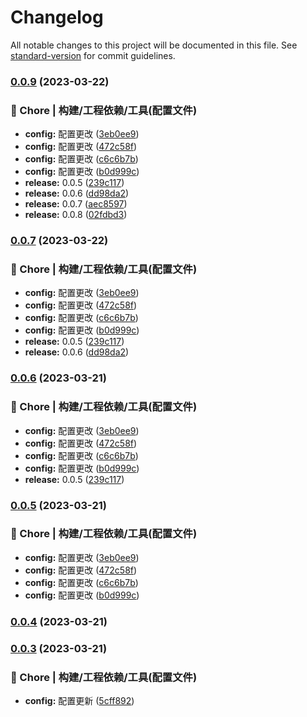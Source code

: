 # Changelog

All notable changes to this project will be documented in this file. See [standard-version](https://github.com/conventional-changelog/standard-version) for commit guidelines.

### [0.0.9](https://github.com/Shawsam/chatGPT/compare/v0.0.8...v0.0.9) (2023-03-22)

### 🚀 Chore | 构建/工程依赖/工具(配置文件)

- **config:** 配置更改 ([3eb0ee9](https://github.com/Shawsam/chatGPT/commit/3eb0ee953ee15284c05d38cab21573182f5082cc))
- **config:** 配置更改 ([472c58f](https://github.com/Shawsam/chatGPT/commit/472c58f92b133560c629c3acfe90330b827eaced))
- **config:** 配置更改 ([c6c6b7b](https://github.com/Shawsam/chatGPT/commit/c6c6b7b3f93b4c128eb30c9dd70fa25c7cc21307))
- **config:** 配置更改 ([b0d999c](https://github.com/Shawsam/chatGPT/commit/b0d999cfeba28f07b725ae331213497c9c113c2e))
- **release:** 0.0.5 ([239c117](https://github.com/Shawsam/chatGPT/commit/239c11733ce1d743c4fd600caa9d1de3e4015a5a))
- **release:** 0.0.6 ([dd98da2](https://github.com/Shawsam/chatGPT/commit/dd98da26504ceba7838b512581ada35c6f47e48d))
- **release:** 0.0.7 ([aec8597](https://github.com/Shawsam/chatGPT/commit/aec8597ff4704ec5415da19dfff238c3cdfaa6fd))
- **release:** 0.0.8 ([02fdbd3](https://github.com/Shawsam/chatGPT/commit/02fdbd3f1a959138bf1311ecf2761decdaa01b1e))

### [0.0.7](https://github.com/Shawsam/chatGPT/compare/v0.0.8...v0.0.7) (2023-03-22)

### 🚀 Chore | 构建/工程依赖/工具(配置文件)

- **config:** 配置更改 ([3eb0ee9](https://github.com/Shawsam/chatGPT/commit/3eb0ee953ee15284c05d38cab21573182f5082cc))
- **config:** 配置更改 ([472c58f](https://github.com/Shawsam/chatGPT/commit/472c58f92b133560c629c3acfe90330b827eaced))
- **config:** 配置更改 ([c6c6b7b](https://github.com/Shawsam/chatGPT/commit/c6c6b7b3f93b4c128eb30c9dd70fa25c7cc21307))
- **config:** 配置更改 ([b0d999c](https://github.com/Shawsam/chatGPT/commit/b0d999cfeba28f07b725ae331213497c9c113c2e))
- **release:** 0.0.5 ([239c117](https://github.com/Shawsam/chatGPT/commit/239c11733ce1d743c4fd600caa9d1de3e4015a5a))
- **release:** 0.0.6 ([dd98da2](https://github.com/Shawsam/chatGPT/commit/dd98da26504ceba7838b512581ada35c6f47e48d))

### [0.0.6](https://github.com/Shawsam/chatGPT/compare/v0.0.8...v0.0.6) (2023-03-21)

### 🚀 Chore | 构建/工程依赖/工具(配置文件)

- **config:** 配置更改 ([3eb0ee9](https://github.com/Shawsam/chatGPT/commit/3eb0ee953ee15284c05d38cab21573182f5082cc))
- **config:** 配置更改 ([472c58f](https://github.com/Shawsam/chatGPT/commit/472c58f92b133560c629c3acfe90330b827eaced))
- **config:** 配置更改 ([c6c6b7b](https://github.com/Shawsam/chatGPT/commit/c6c6b7b3f93b4c128eb30c9dd70fa25c7cc21307))
- **config:** 配置更改 ([b0d999c](https://github.com/Shawsam/chatGPT/commit/b0d999cfeba28f07b725ae331213497c9c113c2e))
- **release:** 0.0.5 ([239c117](https://github.com/Shawsam/chatGPT/commit/239c11733ce1d743c4fd600caa9d1de3e4015a5a))

### [0.0.5](https://github.com/Shawsam/chatGPT/compare/v0.0.8...v0.0.5) (2023-03-21)

### 🚀 Chore | 构建/工程依赖/工具(配置文件)

- **config:** 配置更改 ([3eb0ee9](https://github.com/Shawsam/chatGPT/commit/3eb0ee953ee15284c05d38cab21573182f5082cc))
- **config:** 配置更改 ([472c58f](https://github.com/Shawsam/chatGPT/commit/472c58f92b133560c629c3acfe90330b827eaced))
- **config:** 配置更改 ([c6c6b7b](https://github.com/Shawsam/chatGPT/commit/c6c6b7b3f93b4c128eb30c9dd70fa25c7cc21307))
- **config:** 配置更改 ([b0d999c](https://github.com/Shawsam/chatGPT/commit/b0d999cfeba28f07b725ae331213497c9c113c2e))

### [0.0.4](http://git.tarsocial.com/data-api/innovation/chatgptwebv2/compare/v0.0.3...v0.0.4) (2023-03-21)

### [0.0.3](http://git.tarsocial.com/data-api/innovation/chatgptwebv2/compare/v0.0.2...v0.0.3) (2023-03-21)

### 🚀 Chore | 构建/工程依赖/工具(配置文件)

- **config:** 配置更新 ([5cff892](http://git.tarsocial.com/data-api/innovation/chatgptwebv2/commit/5cff892f32b19f77db49d94c2af230021851c3db))
